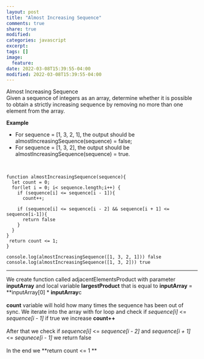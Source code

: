 ```yaml
---
layout: post
title: "Almost Increasing Sequence"
comments: true
share: true
modified:
categories: javascript
excerpt:
tags: []
image:
  feature:
date: 2022-03-08T15:39:55-04:00
modified: 2022-03-08T15:39:55-04:00
---
```


Almost Increasing Sequence
<br>
Given a sequence of integers as an array, determine whether it is possible to obtain a strictly increasing sequence by removing no more than one element from the array.


**Example**<br>
- For sequence = [1, 3, 2, 1], the output should be<br>
almostIncreasingSequence(sequence) = false;<br>
- For sequence = [1, 3, 2], the output should be<br>
almostIncreasingSequence(sequence) = true.<br>
<br>




~~~
function almostIncreasingSequence(sequence){
  let count = 0;
  for(let i = 0; i< sequence.length;i++) {
    if (sequence[i] <= sequence[i - 1]){
      count++;
    
    if (sequence[i] <= sequence[i - 2] && sequence[i + 1] <= sequence[i-1]){
      return false
    }
  }
}
 return count <= 1;
}

console.log(almostIncreasingSequence([1, 3, 2, 1])) false 
console.log(almostIncreasingSequence([1, 3, 2])) true

~~~

___

We create function called adjacentElementsProduct with parameter **inputArray** and local variable **largestProduct** that is equal to **inputArray** = **inputArray[0] * **inputArray**c
<br><br>
**count** variable will hold how many times the sequence has been out of sync. We iterate into the array with for loop and check if *sequence[i]* <= *sequence[i - 1]* if true we increase **count++**
<br><br>
After that we check if *sequence[i]* <= *sequence[i - 2]* and *sequence[i + 1]* <= *sequnece[i - 1]*
we return false
<br><br>
In the end we **return count <= 1 **